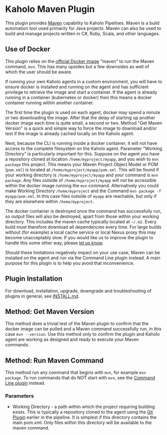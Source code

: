 # Kaholo Maven Plugin
This plugin provides [Maven](https://maven.apache.org/) capability to Kaholo Pipelines. Maven is a build automation tool used primarily for Java projects. Maven can also be used to build and manage projects written in C#, Ruby, Scala, and other languages.

## Use of Docker
This plugin relies on the [official Docker image](https://hub.docker.com/_/maven) "maven" to run the Maven command, `mvn`. This has many upsides but a few downsides as well of which the user should be aware.

If running your own Kaholo agents in a custom environment, you will have to ensure docker is installed and running on the agent and has sufficient privilege to retrieve the image and start a container. If the agent is already running in a container (kubernetes or docker) then this means a docker container running within another container.

The first time the plugin is used on each agent, docker may spend a minute or two downloading the image. After that the delay of starting up another docker image each time is quite small, a second or two. Method "Get Maven Version" is a quick and simple way to force the image to download and/or test if the image is already cached locally on the Kaholo agent.

Next, because the CLI is running inside a docker container, it will not have access to the complete filesystem on the Kaholo agent. Parameter "Working Directory" is particularly important for this. Suppose on the agent you have a repository cloned at location `/home/myproject/myapp`, and you wish to `mvn package` this project. This means your Maven Project Object Model or POM (`pom.xml`) is located at `/home/myproject/myapp/pom.xml`. This will be found if your working directory is `/home/myproject/myapp` and your command is `mvn package`. Any files outside of `/home/myproject/myapp` will not be accessible within the docker image running the `mvn` command. Alternatively you could make Working Directory `/home/myproject` and the Command `mvn package -f myapp/pom.xml`. In this case files outside of `myapp` are reachable, but only if they are elsewhere within `/home/myproject`.

The docker container is destroyed once the command has successfully run, so output files will also be destroyed, apart from those within your working directory. This includes the maven cache typically located at `~/.m2`. Every build must therefore download all dependencies every time. For large builds without (for example) a local cache service or local Nexus proxy this may become unacceptably slow. If you would like us to improve the plugin to handle this some other way, please [let us know](https://kaholo.io/contact/).

Should these limitations negatively impact on your use case, Maven can be installed on the agent and run via the Command Line plugin instead. A main purpose for this plugin is to help you avoid that inconvenience.

## Plugin Installation
For download, installation, upgrade, downgrade and troubleshooting of plugins in general, see [INSTALL.md](./INSTALL.md).

## Method: Get Maven Version
This method does a trivial test of the Maven plugin to confirm that the docker image can be pulled and a Maven command successfully run, in this case `mvn --version`. Use this method only to confirm the plugin and Kaholo agent are working as designed and ready to execute your Maven commands.

## Method: Run Maven Command
This method run any command that begins with `mvn`, for example `mvn package`. To run commands that do NOT start with `mvn`, see the [Command Line plugin](https://github.com/Kaholo/kaholo-plugin-cmd) instead.

### Parameters
* Working Directory - a path within which the project requiring building exists. This is typically a repository cloned to the agent using the [Git Plugin](https://github.com/Kaholo/kaholo-plugin-git) earlier in the pipeline. It is simplest if this directory contains the main pom.xml. Only files within this directory will be available to the maven command.